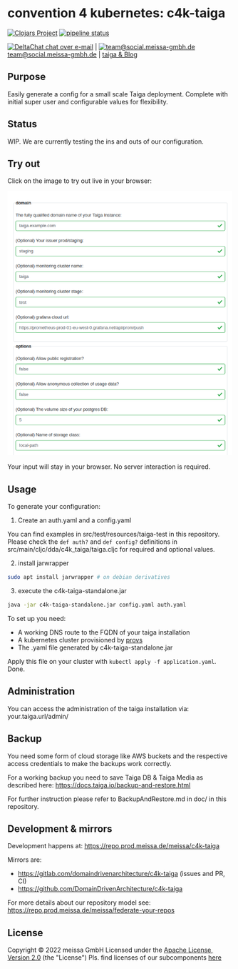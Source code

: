 # convention 4 kubernetes: c4k-taiga

[![Clojars Project](https://img.shields.io/clojars/v/org.domaindrivenarchitecture/c4k-taiga.svg)](https://clojars.org/org.domaindrivenarchitecture/c4k-taiga) [![pipeline status](https://gitlab.com/domaindrivenarchitecture/c4k-taiga/badges/master/pipeline.svg)](https://gitlab.com/domaindrivenarchitecture/c4k-taiga/-/commits/main) 

[<img src="https://domaindrivenarchitecture.org/img/delta-chat.svg" width=20 alt="DeltaChat"> chat over e-mail](mailto:buero@meissa-gmbh.de?subject=community-chat) | [<img src="https://meissa-gmbh.de/img/community/Mastodon_Logotype.svg" width=20 alt="team@social.meissa-gmbh.de"> team@social.meissa-gmbh.de](https://social.meissa-gmbh.de/@team) | [taiga & Blog](https://domaindrivenarchitecture.org)

## Purpose

Easily generate a config for a small scale Taiga deployment. Complete with initial super user and configurable values for flexibility.

## Status

WIP. We are currently testing the ins and outs of our configuration.

## Try out

Click on the image to try out live in your browser:

[![Try it out](doc/tryItOut.png "Try out yourself")](https://domaindrivenarchitecture.org/pages/dda-provision/c4k-taiga/)

Your input will stay in your browser. No server interaction is required.

## Usage

To generate your configuration:

1. Create an auth.yaml and a config.yaml

You can find examples in src/test/resources/taiga-test in this repository.
Please check the ```def auth?``` and ```def config?``` definitions in src/main/cljc/dda/c4k_taiga/taiga.cljc
for required and optional values.

2. install jarwrapper

```bash
sudo apt install jarwrapper # on debian derivatives
```

3. execute the c4k-taiga-standalone.jar

```bash
java -jar c4k-taiga-standalone.jar config.yaml auth.yaml
```

To set up you need:

* A working DNS route to the FQDN of your taiga installation
* A kubernetes cluster provisioned by [provs]
* The .yaml file generated by c4k-taiga-standalone.jar

Apply this file on your cluster with `kubectl apply -f application.yaml`.  
Done.

## Administration

You can access the administration of the taiga installation via: your.taiga.url/admin/

## Backup

You need some form of cloud storage like AWS buckets and the respective access credentials
to make the backups work correctly.

For a working backup you need to save Taiga DB & Taiga Media as described here:
https://docs.taiga.io/backup-and-restore.html

For further instruction please refer to BackupAndRestore.md in doc/ in this repository.

## Development & mirrors

Development happens at: https://repo.prod.meissa.de/meissa/c4k-taiga

Mirrors are:

* https://gitlab.com/domaindrivenarchitecture/c4k-taiga (issues and PR, CI)
* https://github.com/DomainDrivenArchitecture/c4k-taiga

For more details about our repository model see: https://repo.prod.meissa.de/meissa/federate-your-repos

## License

Copyright © 2022 meissa GmbH
Licensed under the [Apache License, Version 2.0](LICENSE) (the "License")
Pls. find licenses of our subcomponents [here](doc/SUBCOMPONENT_LICENSE)

[provs]: https://gitlab.com/domaindrivenarchitecture/provs/
